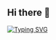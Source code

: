 ## Hi there 👋

<!--
**VitaliMay/VitaliMay** is a ✨ _special_ ✨ repository because its `README.md` (this file) appears on your GitHub profile.

Here are some ideas to get you started:

- 🔭 I’m currently working on ...
- 🌱 I’m currently learning ...
- 👯 I’m looking to collaborate on ...
- 🤔 I’m looking for help with ...
- 💬 Ask me about ...
- 📫 How to reach me: ...
- 😄 Pronouns: ...
- ⚡ Fun fact: ...
-->

[![Typing SVG](https://readme-typing-svg.demolab.com?font=Fira+Code&weight=600&size=26&pause=1000&color=A52A2AA6&vCenter=true&multiline=true&width=600&height=60&lines=I+am+Front-end+Developer+(Entry+Level))](https://vitalimay.github.io/rsschool-cv/)

<!-- #2079E8A6 -->
<!-- https://git.io/typing-svg -->